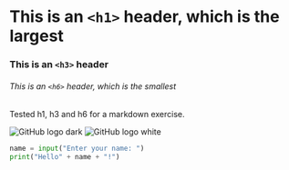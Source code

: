 # This is an `<h1>` header, which is the largest

### This is an `<h3>` header

###### This is an `<h6>` header, which is the smallest

Tested h1, h3 and h6 for a markdown exercise.

![GitHub logo dark](https://github.com/user-attachments/assets/4f83d837-cd58-40a9-adcd-3ea521d545c1)
![GitHub logo white](https://github.com/user-attachments/assets/42f6db20-8a3f-4a00-9833-d2ea5b12b415)

~~~ python
name = input("Enter your name: ")
print("Hello" + name + "!")
~~~
